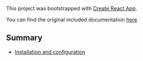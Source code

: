 This project was bootstrapped with [Create React App](https://github.com/facebookincubator/create-react-app).

You can find the original included documentation [here](./docs/create_react_app.md)

## Summary

* [Installation and configuration](./docs/installation.md)
